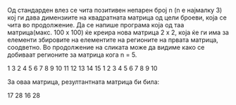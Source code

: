 Од стандарден влез се чита позитивен непарен број n (n е најмалку 3) кој ги дава димензиите на квадратната матрица од цели броеви, која се чита во продолжение. Да се напише програма која од таа матрица(макс. 100 x 100) ќе креира нова матрица 2 x 2, која ќе ги има за елементи збировите на елементите на регионите на првата матрица, соодветно. Во продолжение на сликата може да видиме како се добиваат регионите за матрица кога n = 5.


1    3    2    4    5
6    7    8    9    10
11   12   13   14   15
1    2    3    4    5
6    7    8    9    10


За оваа матрица, резултантната матрица би била:

17 28
16 28

